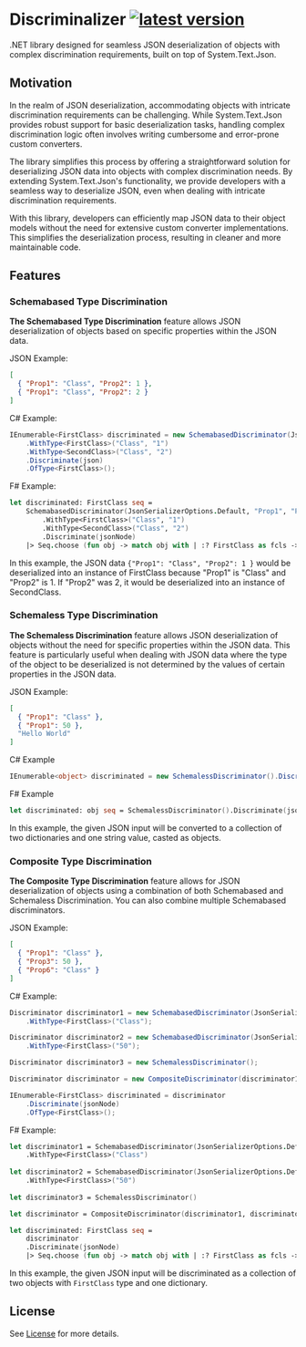 # Discriminalizer [![latest version](https://img.shields.io/nuget/v/discriminalizer)](https://www.nuget.org/packages/discriminalizer)

.NET library designed for seamless JSON deserialization of objects with complex discrimination requirements, built on
top
of System.Text.Json.

## Motivation

In the realm of JSON deserialization, accommodating objects with intricate discrimination requirements can be
challenging. While System.Text.Json provides robust support for basic deserialization tasks, handling complex
discrimination logic often involves writing cumbersome and error-prone custom converters.

The library simplifies this process by offering a straightforward solution for deserializing JSON data into objects with
complex discrimination needs. By extending System.Text.Json's functionality, we provide developers with a seamless way
to deserialize JSON, even when dealing with intricate discrimination requirements.

With this library, developers can efficiently map JSON data to their object models without the need for extensive custom
converter implementations. This simplifies the deserialization process, resulting in cleaner and more maintainable code.

## Features

### Schemabased Type Discrimination

**The Schemabased Type Discrimination** feature allows JSON deserialization of objects based on specific properties
within the JSON data.

JSON Example:

```json
[
  { "Prop1": "Class", "Prop2": 1 },
  { "Prop1": "Class", "Prop2": 2 }
]
```

C# Example:

```csharp
IEnumerable<FirstClass> discriminated = new SchemabasedDiscriminator(JsonSerializerOptions.Default, "Prop1", "Prop2")
    .WithType<FirstClass>("Class", "1")
    .WithType<SecondClass>("Class", "2")
    .Discriminate(json)
    .OfType<FirstClass>();
```

F# Example:

```fsharp
let discriminated: FirstClass seq =
    SchemabasedDiscriminator(JsonSerializerOptions.Default, "Prop1", "Prop2")
        .WithType<FirstClass>("Class", "1")
        .WithType<SecondClass>("Class", "2")
        .Discriminate(jsonNode)
    |> Seq.choose (fun obj -> match obj with | :? FirstClass as fcls -> Some fcls | _ -> None)
```

In this example, the JSON data `{"Prop1": "Class", "Prop2": 1 }` would be deserialized into an instance of FirstClass
because "Prop1" is "Class" and "Prop2" is 1. If "Prop2" was 2, it would be deserialized into an instance of SecondClass.

### Schemaless Type Discrimination

**The Schemaless Discrimination** feature allows JSON deserialization of objects without the need for specific
properties within the
JSON data. This feature is particularly useful when dealing with JSON data where the type of the object to be
deserialized is not determined by the values of certain properties in the JSON data.

JSON Example:

```json
[
  { "Prop1": "Class" },
  { "Prop1": 50 },
  "Hello World"
]
```

C# Example

```csharp
IEnumerable<object> discriminated = new SchemalessDiscriminator().Discriminate(jsonNode);
```

F# Example

```fsharp
let discriminated: obj seq = SchemalessDiscriminator().Discriminate(jsonNode)
```

In this example, the given JSON input will be converted to a collection of two dictionaries and one string value,
casted as objects.

### Composite Type Discrimination

**The Composite Type Discrimination** feature allows for JSON deserialization of objects using a combination of both
Schemabased and Schemaless Discrimination. You can also combine multiple Schemabased discriminators.

JSON Example:

```json
[
  { "Prop1": "Class" },
  { "Prop3": 50 },
  { "Prop6": "Class" }
]
```

C# Example:

```csharp
Discriminator discriminator1 = new SchemabasedDiscriminator(JsonSerializerOptions.Default, "Prop1")
    .WithType<FirstClass>("Class");

Discriminator discriminator2 = new SchemabasedDiscriminator(JsonSerializerOptions.Default, "Prop3")
    .WithType<FirstClass>("50");

Discriminator discriminator3 = new SchemalessDiscriminator();

Discriminator discriminator = new CompositeDiscriminator(discriminator1, discriminator2, discriminator3);

IEnumerable<FirstClass> discriminated = discriminator
    .Discriminate(jsonNode)
    .OfType<FirstClass>();
```

F# Example:

```fsharp
let discriminator1 = SchemabasedDiscriminator(JsonSerializerOptions.Default, "Prop1")
    .WithType<FirstClass>("Class")
    
let discriminator2 = SchemabasedDiscriminator(JsonSerializerOptions.Default, "Prop3")
    .WithType<FirstClass>("50")
    
let discriminator3 = SchemalessDiscriminator()

let discriminator = CompositeDiscriminator(discriminator1, discriminator2, discriminator3)

let discriminated: FirstClass seq =
    discriminator
    .Discriminate(jsonNode)
    |> Seq.choose (fun obj -> match obj with | :? FirstClass as fcls -> Some fcls | _ -> None)
```

In this example, the given JSON input will be discriminated as a collection of two objects with `FirstClass` type and
one dictionary.

## License

See [License](LICENSE) for more details.
